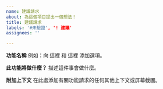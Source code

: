 ```yaml
---
name: 建議請求
about: 為這個項目提出一個想法！
title: 建議請求
labels: '#未驗證', '! 建議'
assignees: ''

---
```


**功能名稱**
例如：向 這裡 和 這裡 添加選項。

**此功能將做什麼？**
描述這件事會做什麼。

**附加上下文**
在此處添加有關功能請求的任何其他上下文或屏幕截圖。